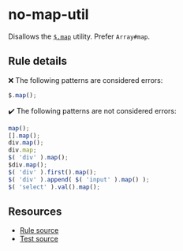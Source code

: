 # no-map-util

Disallows the [`$.map`](https://api.jquery.com/jQuery.map/) utility. Prefer `Array#map`.

## Rule details

❌ The following patterns are considered errors:
```js
$.map();
```

✔️ The following patterns are not considered errors:
```js
map();
[].map();
div.map();
div.map;
$( 'div' ).map();
$div.map();
$( 'div' ).first().map();
$( 'div' ).append( $( 'input' ).map() );
$( 'select' ).val().map();
```

## Resources

* [Rule source](/src/rules/no-map-util.js)
* [Test source](/src/tests/no-map-util.js)
